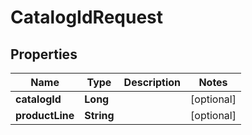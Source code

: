 

# CatalogIdRequest


## Properties

Name | Type | Description | Notes
------------ | ------------- | ------------- | -------------
**catalogId** | **Long** |  |  [optional]
**productLine** | **String** |  |  [optional]




